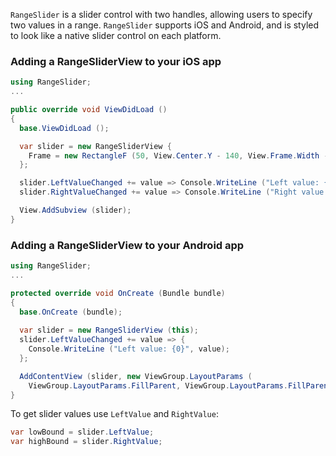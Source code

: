 `RangeSlider` is a slider control with two handles, allowing users to
specify two values in a range.  `RangeSlider` supports iOS and Android,
and is styled to look like a native slider control on each platform.

### Adding a RangeSliderView to your iOS app

```csharp
using RangeSlider;
...

public override void ViewDidLoad ()
{
  base.ViewDidLoad ();  

  var slider = new RangeSliderView {
    Frame = new RectangleF (50, View.Center.Y - 140, View.Frame.Width - 100, 40))
  };

  slider.LeftValueChanged += value => Console.WriteLine ("Left value: {0}", value);
  slider.RightValueChanged += value => Console.WriteLine ("Right value: {0}", value);

  View.AddSubview (slider);
}
```

### Adding a RangeSliderView to your Android app

```csharp
using RangeSlider;
...

protected override void OnCreate (Bundle bundle)
{
  base.OnCreate (bundle);
  
  var slider = new RangeSliderView (this);
  slider.LeftValueChanged += value => {
    Console.WriteLine ("Left value: {0}", value);
  };

  AddContentView (slider, new ViewGroup.LayoutParams (
    ViewGroup.LayoutParams.FillParent, ViewGroup.LayoutParams.FillParent));
}
```

To get slider values use `LeftValue` and `RightValue`:

```csharp
var lowBound = slider.LeftValue;
var highBound = slider.RightValue;
```
